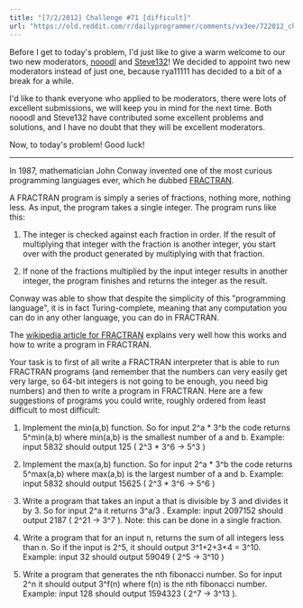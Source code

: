 ```yaml
---
title: "[7/2/2012] Challenge #71 [difficult]"
url: "https://old.reddit.com/r/dailyprogrammer/comments/vx3ee/722012_challenge_71_difficult/"
---
```


Before I get to today's problem, I'd just like to give a warm welcome to our two new moderators, [nooodl](http://www.reddit.com/user/nooodl) and [Steve132](http://www.reddit.com/user/Steve132)! We decided to appoint two new moderators instead of just one, because rya11111 has decided to a bit of a break for a while.

I'd like to thank everyone who applied to be moderators, there were lots of excellent submissions, we will keep you in mind for the next time. Both nooodl and Steve132 have contributed some excellent problems and solutions, and I have no doubt that they will be excellent moderators. 

Now, to today's problem! Good luck!

***

In 1987, mathematician John Conway invented one of the most curious programming languages ever, which he dubbed [FRACTRAN](http://en.wikipedia.org/wiki/Fractran). 

A FRACTRAN program is simply a series of fractions, nothing more, nothing less. As input, the program takes a single integer. The program runs like this:

1. The integer is checked against each fraction in order. If the result of multiplying that integer with the fraction is another integer, you start over with the product generated by multiplying with that fraction.

2. If none of the fractions multiplied by the input integer results in another integer, the program finishes and returns the integer as the result. 

Conway was able to show that despite the simplicity of this "programming language", it is in fact Turing-complete, meaning that any computation you can do in any other language, you can do in FRACTRAN. 

The [wikipedia article for FRACTRAN](http://en.wikipedia.org/wiki/Fractran) explains very well how this works and how to write a program in FRACTRAN. 

Your task is to first of all write a FRACTRAN interpreter that is able to run FRACTRAN programs (and remember that the numbers can very easily get very large, so 64-bit integers is not going to be enough, you need big numbers) and then to write a program in FRACTRAN. Here are a few suggestions of programs you could write, roughly ordered from least difficult to most difficult:

1. Implement the min(a,b) function. So for input 2^a * 3^b the code returns 5^min(a,b) where min(a,b) is the smallest number of a and b. Example: input 5832 should output 125 ( 2^3 \* 3^6 -> 5^3 )

2. Implement the max(a,b) function. So for input 2^a * 3^b the code returns 5^max(a,b) where max(a,b) is the largest number of a and b. Example: input 5832 should output 15625 ( 2^3 \* 3^6 -> 5^6 )

3. Write a program that takes an input a that is divisible by 3 and divides it by 3. So for input 2^a it returns 3^a/3 . Example: input 2097152 should output  2187 ( 2^21 -> 3^7 ). Note: this can be done in a single fraction.

4. Write a program that for an input n, returns the sum of all integers less than n. So if the input is 2^5, it should output 3^1+2+3+4 = 3^10. Example: input 32 should output 59049 ( 2^5 -> 3^10 )

5. Write a program that generates the nth fibonacci number. So for input 2^n it should output 3^f(n) where f(n) is the nth fibonacci number. Example: input 128 should output 1594323 ( 2^7 -> 3^13 ).
